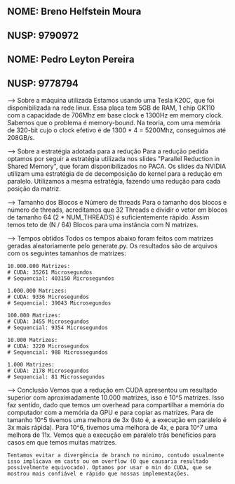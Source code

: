 ## NOME: Breno Helfstein Moura
## NUSP: 9790972

## NOME: Pedro Leyton Pereira
## NUSP: 9778794

--> Sobre a máquina utilizada
    Estamos usando uma Tesla K20C, que foi disponibilizada na rede linux. Essa placa tem 5GB de RAM, 1 chip GK110 com a capacidade de 706Mhz em base clock e 1300Hz em memory clock. Sabemos que o problema é memory-bound. Na teoria, com uma memória de 320-bit cujo o clock efetivo é de 1300 * 4 = 5200Mhz, conseguimos até 208GB/s.

--> Sobre a estratégia adotada para a redução
    Para a redução pedida optamos por seguir a estratégia utilizada nos slides "Parallel Reduction in Shared Memory", que foram disponibilizados no PACA. Os slides da NVIDIA utilizam uma estratégia de de decomposição do kernel para a redução em paralelo. Utilizamos a mesma estratégia, fazendo uma redução para cada posição da matriz.

--> Tamanho dos Blocos e Número de threads
    Para o tamanho dos blocos e número de threads, acreditamos que 32 Threads e dividir o vetor em blocos de tamanho 64 (2 * NUM_THREADS) é suficientemente rápido. Assim temos teto de (N / 64) Blocos para uma instância com N matrizes.

--> Tempos obtidos
    Todos os tempos abaixo foram feitos com matrizes geradas aleatoriamente pelo generate.py. Os resultados são de arquivos com os seguintes tamanhos de matrizes:

    10.000.000 Matrizes:
    # CUDA: 35261 Microsegundos
    # Sequencial: 403150 Microsegundos

    1.000.000 Matrizes:
    # CUDA: 9336 Microsegundos
    # Sequencial: 39043 Microsegundos

    100.000 Matrizes:
    # CUDA: 3455 Microsegundos
    # Sequencial: 9354 Microsegundos

    10.000 Matrizes:
    # CUDA: 3220 Microsegundos
    # Sequencial: 988 Microssegundos

    1.000 Matrizes:
    # CUDA: 2178 Microsegundos
    # Sequencial: 81 Microssegundos

--> Conclusão
    Vemos que a redução em CUDA apresentou um resultado superior com aproximadamente 10.000 matrizes, isso é 10^5 matrizes.
    Isso faz sentido, dado que temos um overhead para compartilhar a memória do computador com a memória da GPU e para copiar as matrizes.
    Para de tamanho 10^5 tivemos uma melhora de 3x (Isto é, a execução em paralelo é 3x mais rápida). Para 10^6, tivemos uma melhora de 4x, e para 10^7 uma melhora de 11x.
    Vemos que a execução em paralelo trás benefícios para casos em que temos muitas matrizes.

    Tentamos evitar a divergência de branch no minimo, contudo usualmente isso implicava em casts ou em overflow (O que causaria resultado possivelmente equivocado). Optamos por usar o min do CUDA, que se mostrou mais confiável e rápido que nossas implementações.